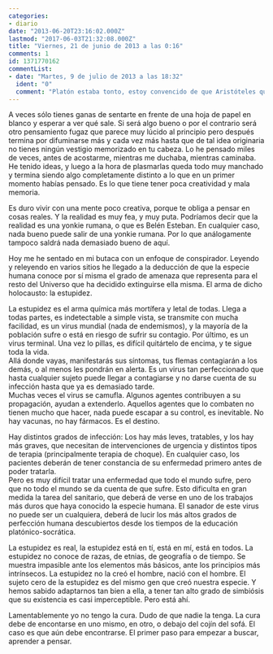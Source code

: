 ```yaml
---
categories:
- diario
date: "2013-06-20T23:16:02.000Z"
lastmod: "2017-06-03T21:32:08.000Z"
title: "Viernes, 21 de junio de 2013 a las 0:16"
comments: 1
id: 1371770162
commentList:
- date: "Martes, 9 de julio de 2013 a las 18:32"
  ident: "0"
  comment: "Platón estaba tonto, estoy convencido de que Aristóteles quizá se lo dijera así en algún momento. Y si no, ya estoy yo aquí para decirlo. La perfección no es sinónimo de placer. Todos creen que lo perfecto hace feliz, pero no tienen la acepción correcta para cada vocablo que se utiliza a la hora de plasmar esa creencia.  \n  \nY la estupidez es una palabra destructiva para referirse a la verdadera amenaza.  \nYo diría ignorancia.  \n  \nTu problema no está en la creatividad, tu problema está en tu perfeccionismo. Limitas tu propia creatividad, la cual intuyo que para nada es pequeña. La limitas haciéndote consciente una y otra vez, sobre todo cada vez que se te ocurre una brillante idea, que a la hora de expresarla, materializarla o plasmarla es como si perdiera el brillo que tiene en tu cabeza. Se pervierte. La realidad la deforma y dejas de percibirla como hiciste en el momento de su nacimiento. Las ideas nacen, crecen, se reproducen y mueren como nosotros. Solo valoras su nacimiento, pero no soportas la idea (y nunca mejor dicho) de que crezca, de que evolucione, cambie y tenga que lidiar con el sistema igual que tenemos que hacer los humanos. Las ideas también sufren, y eres muy empático con ellas. Te machaca no poder hacer nada por conservar la pureza que tienen en tu interior. Pero la vida es así, tienes dos opciones: o vivir como un Dios o un monstruo apartado por completo de la humanidad (muerte fácil), o vivir como lo que eres, como un ser humano que no todo lo puede por mucho que lo quisiera poder, aceptando que puedes más de lo que crees aunque no sea todo (vida fácil, pero muy difícil de conseguir, también hay que decirlo).  \n  \nLa cura es sencilla: tener fe en uno mismo para tenerla en el resto. Y no ser una marioneta más del sistema experimentando emociones como alegría, tristeza, miedo, ira, asco, etc. de forma tan poco eficiente. Nos enfadamos con demasiada facilidad, solo buscamos el placer como si la vida solo consistiera en ello.  \n  \nNo tengas fe en la esperanza."
---
```


A  veces sólo tienes ganas de sentarte en frente de una hoja de papel en blanco y esperar a ver qué sale. Si será algo bueno o por el contrario será otro pensamiento fugaz que parece muy lúcido al principio pero después termina por difuminarse más y cada vez más hasta que de tal idea originaria no tienes ningún vestigio memorizado en tu cabeza. Lo he pensado miles de veces, antes de acostarme, mientras me duchaba, mientras caminaba. He tenido ideas, y luego a la hora de plasmarlas queda todo muy manchado y termina siendo algo completamente distinto a lo que en un primer momento habías pensado. Es lo que tiene tener poca creatividad y mala memoria.  
  
 Es duro vivir con una mente poco creativa, porque te obliga a pensar en cosas reales. Y la realidad es muy fea, y muy puta. Podríamos decir que la realidad es una yonkie rumana, o que es Belén Esteban. En cualquier caso, nada bueno puede salir de una yonkie rumana. Por lo que análogamente tampoco saldrá nada demasiado bueno de aquí.  
  
 Hoy me he sentado en mi butaca con un enfoque de conspirador. Leyendo y releyendo en varios sitios he llegado a la deducción de que la especie humana conoce por sí misma el grado de amenaza que representa para el resto del Universo que ha decidido extinguirse ella misma. El arma de dicho holocausto: la estupidez.  
  
 La estupidez es el arma química más mortífera y letal de todas. Llega a todas partes, es indetectable a simple vista, se transmite con mucha facilidad, es un virus mundial (nada de endemismos), y la mayoría de la población sufre o está en riesgo de sufrir su contagio. Por último, es un virus terminal. Una vez lo pillas, es difícil quitártelo de encima, y te sigue toda la vida.  
 Allá donde vayas, manifestarás sus síntomas, tus flemas contagiarán a los demás, o al menos les pondrán en alerta. Es un virus tan perfeccionado que hasta cualquier sujeto puede llegar a contagiarse y no darse cuenta de su infección hasta que ya es demasiado tarde.  
 Muchas veces el virus se camufla. Algunos agentes contribuyen a su propagación, ayudan a extenderlo. Aquellos agentes que lo combaten no tienen mucho que hacer, nada puede escapar a su control, es inevitable. No hay vacunas, no hay fármacos. Es el destino.  
  
 Hay distintos grados de infección: Los hay más leves, tratables, y los hay más graves, que necesitan de intervenciones de urgencia y distintos tipos de terapia (principalmente terapia de choque). En cualquier caso, los pacientes deberán de tener constancia de su enfermedad primero antes de poder tratarla.  
 Pero es muy difícil tratar una enfermedad que todo el mundo sufre, pero que no todo el mundo se da cuenta de que sufre. Esto dificulta en gran medida la tarea del sanitario, que deberá de verse en uno de los trabajos más duros que haya conocido la especie humana. El sanador de este virus no puede ser un cualquiera, deberá de lucir los más altos grados de perfección humana descubiertos desde los tiempos de la educación platónico-socrática.  
  
 La estupidez es real, la estupidez está en tí, está en mí, está en todos. La estupidez no conoce de razas, de etnias, de geografía o de tiempo. Se muestra impasible ante los elementos más básicos, ante los principios más intrínsecos. La estupidez no la creó el hombre, nació con el hombre. El sujeto cero de la estupidez es del mismo gen que creó nuestra especie. Y hemos sabido adaptarnos tan bien a ella, a tener tan alto grado de simbiósis que su existencia es casi imperceptible. Pero está ahí.  
  
 Lamentablemente yo no tengo la cura. Dudo de que nadie la tenga. La cura debe de encontarse en uno mismo, en otro, o debajo del cojín del sofá. El caso es que aún debe encontrarse. El primer paso para empezar a buscar, aprender a pensar.